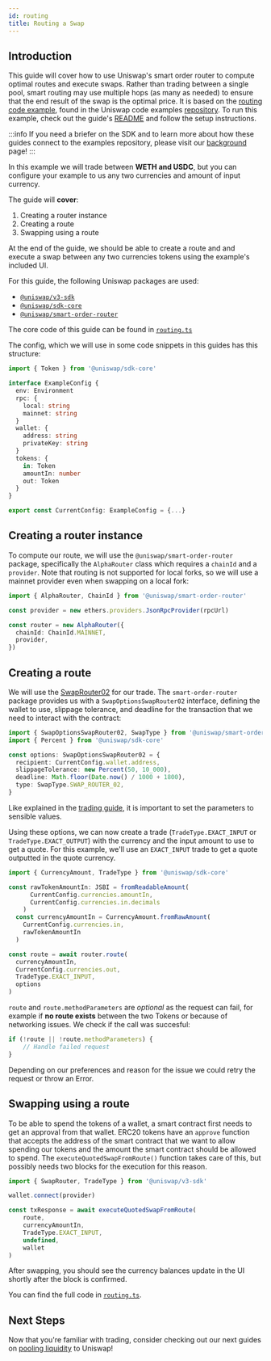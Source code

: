 ```yaml
---
id: routing
title: Routing a Swap
---
```


## Introduction

This guide will cover how to use Uniswap's smart order router to compute optimal routes and execute swaps. Rather than trading between a single pool, smart routing may use multiple hops (as many as needed) to ensure that the end result of the swap is the optimal price. It is based on the [routing code example](https://github.com/Uniswap/examples/tree/main/v3-sdk/routing), found in the Uniswap code examples [repository](https://github.com/Uniswap/examples). To run this example, check out the guide's [README](https://github.com/Uniswap/examples/blob/main/v3-sdk/routing/README.md) and follow the setup instructions.

:::info
If you need a briefer on the SDK and to learn more about how these guides connect to the examples repository, please visit our [background](./01-background.md) page!
:::

In this example we will trade between **WETH and USDC**, but you can configure your example to us any two currencies and amount of input currency.

The guide will **cover**:

1. Creating a router instance
2. Creating a route
3. Swapping using a route

At the end of the guide, we should be able to create a route and and execute a swap between any two currencies tokens using the example's included UI.

For this guide, the following Uniswap packages are used:

- [`@uniswap/v3-sdk`](https://www.npmjs.com/package/@uniswap/v3-sdk)
- [`@uniswap/sdk-core`](https://www.npmjs.com/package/@uniswap/sdk-core)
- [`@uniswap/smart-order-router`](https://www.npmjs.com/package/@uniswap/smart-order-router)

The core code of this guide can be found in [`routing.ts`](https://github.com/Uniswap/examples/blob/main/v3-sdk/routing/src/libs/routing.ts)

The config, which we will use in some code snippets in this guides has this structure:

```typescript
import { Token } from '@uniswap/sdk-core'

interface ExampleConfig {
  env: Environment
  rpc: {
    local: string
    mainnet: string
  }
  wallet: {
    address: string
    privateKey: string
  }
  tokens: {
    in: Token
    amountIn: number
    out: Token
  }
}

export const CurrentConfig: ExampleConfig = {...}
```

## Creating a router instance

To compute our route, we will use the `@uniswap/smart-order-router` package, specifically the `AlphaRouter` class which requires a `chainId` and a `provider`. Note that routing is not supported for local forks, so we will use a mainnet provider even when swapping on a local fork:

```typescript
import { AlphaRouter, ChainId } from '@uniswap/smart-order-router'

const provider = new ethers.providers.JsonRpcProvider(rpcUrl)

const router = new AlphaRouter({
  chainId: ChainId.MAINNET,
  provider,
})
```

## Creating a route

We will use the [SwapRouter02](https://github.com/Uniswap/v3-periphery/blob/v1.0.0/contracts/SwapRouter.sol) for our trade.
The `smart-order-router` package provides us with a `SwapOptionsSwapRouter02` interface, defining the wallet to use, slippage tolerance, and deadline for the transaction that we need to interact with the contract:

```typescript
import { SwapOptionsSwapRouter02, SwapType } from '@uniswap/smart-order-router'
import { Percent } from '@uniswap/sdk-core'

const options: SwapOptionsSwapRouter02 = {
  recipient: CurrentConfig.wallet.address,
  slippageTolerance: new Percent(50, 10_000),
  deadline: Math.floor(Date.now() / 1000 + 1800),
  type: SwapType.SWAP_ROUTER_02,
}
```

Like explained in the [trading guide](./02-trading.md#executing-a-trade), it is important to set the parameters to sensible values.

Using these options, we can now create a trade (`TradeType.EXACT_INPUT` or `TradeType.EXACT_OUTPUT`) with the currency and the input amount to use to get a quote. For this example, we'll use an `EXACT_INPUT` trade to get a quote outputted in the quote currency.

```typescript
import { CurrencyAmount, TradeType } from '@uniswap/sdk-core'

const rawTokenAmountIn: JSBI = fromReadableAmount(
      CurrentConfig.currencies.amountIn,
      CurrentConfig.currencies.in.decimals
    )
  const currencyAmountIn = CurrencyAmount.fromRawAmount(
    CurrentConfig.currencies.in,
    rawTokenAmountIn
  )

const route = await router.route(
  currencyAmountIn,
  CurrentConfig.currencies.out,
  TradeType.EXACT_INPUT,
  options
)
```

`route` and `route.methodParameters` are *optional* as the request can fail, for example if **no route exists** between the two Tokens or because of networking issues.
We check if the call was succesful:

```typescript
if (!route || !route.methodParameters) {
    // Handle failed request
}
```

Depending on our preferences and reason for the issue we could retry the request or throw an Error.

## Swapping using a route

To be able to spend the tokens of a wallet, a smart contract first needs to get an approval from that wallet. 
ERC20 tokens have an `approve` function that accepts the address of the smart contract that we want to allow spending our tokens and the amount the smart contract should be allowed to spend.
The `executeQuotedSwapFromRoute()` function takes care of this, but possibly needs two blocks for the execution for this reason.

```typescript
import { SwapRouter, TradeType } from '@uniswap/v3-sdk'

wallet.connect(provider)

const txResponse = await executeQuotedSwapFromRoute(
    route,
    currencyAmountIn,
    TradeType.EXACT_INPUT,
    undefined,
    wallet
)
```

After swapping, you should see the currency balances update in the UI shortly after the block is confirmed.

You can find the full code in [`routing.ts`](https://github.com/Uniswap/examples/blob/main/v3-sdk/routing/src/libs/routing.ts).

## Next Steps

Now that you're familiar with trading, consider checking out our next guides on [pooling liquidity](../liquidity/01-position-data.md) to Uniswap!
